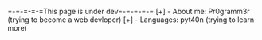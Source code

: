 
=-=-=-=-=This page is under dev=-=-=-=-=
[+] - About me: Pr0gramm3r (trying to become a web devloper)
[+] - Languages: pyt40n (trying to learn more)
